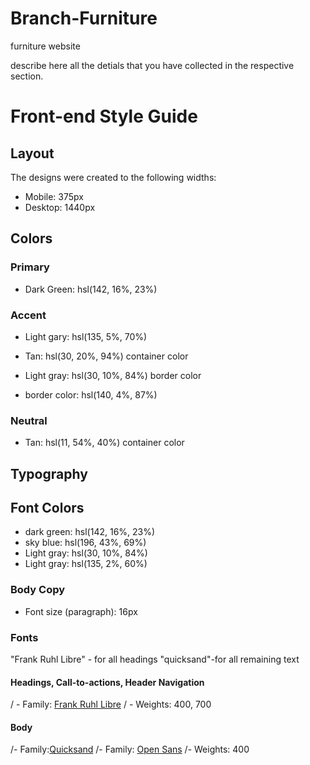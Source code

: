 # Branch-Furniture
furniture website

describe here all the detials that you have collected in the respective section.

# Front-end Style Guide

## Layout

The designs were created to the following widths:

- Mobile: 375px
- Desktop: 1440px

## Colors

### Primary

- Dark Green: hsl(142, 16%, 23%)


### Accent

- Light gary: hsl(135, 5%, 70%)

- Tan: hsl(30, 20%, 94%) container color

- Light gray: hsl(30, 10%, 84%) border color

- border color: hsl(140, 4%, 87%) 

### Neutral

- Tan: hsl(11, 54%, 40%) container  color


## Typography
## Font Colors
- dark green: hsl(142, 16%, 23%)
- sky blue: hsl(196, 43%, 69%)
- Light gray: hsl(30, 10%, 84%)
- Light gray: hsl(135, 2%, 60%)

### Body Copy

- Font size (paragraph): 16px

### Fonts
"Frank Ruhl Libre" - for all headings
"quicksand"-for all remaining text

#### Headings, Call-to-actions, Header Navigation

/ - Family: [Frank Ruhl Libre](https://fonts.google.com/?query=Frank+Ruhl+Libre)
/ - Weights: 400, 700

#### Body
/- Family:[Quicksand](https://fonts.google.com/?query=Quicksand)
/- Family: [Open Sans](https://fonts.google.com/specimen/Open+Sans)
/- Weights: 400